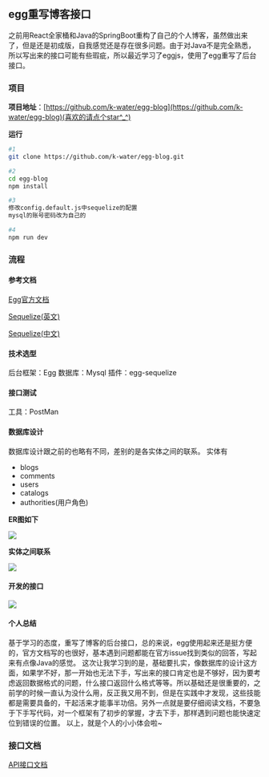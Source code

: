 ## egg重写博客接口
之前用React全家桶和Java的SpringBoot重构了自己的个人博客，虽然做出来了，但是还是初成版，自我感觉还是存在很多问题。由于对Java不是完全熟悉，所以写出来的接口可能有些瑕疵，所以最近学习了eggjs，使用了egg重写了后台接口。

### 项目
**项目地址**：[https://github.com/k-water/egg-blog](https://github.com/k-water/egg-blog)(喜欢的请点个star^_^)

**运行**

``` bash
#1
git clone https://github.com/k-water/egg-blog.git

#2 
cd egg-blog
npm install

#3
修改config.default.js中sequelize的配置
mysql的账号密码改为自己的

#4
npm run dev
```
### 流程

#### 参考文档
[Egg官方文档](eggjs.org/zh-cn/intro/)

[Sequelize(英文)](http://docs.sequelizejs.com/manual/installation/getting-started.html)

[Sequelize(中文)](https://github.com/demopark/sequelize-docs-Zh-CN)

#### 技术选型

后台框架：Egg
数据库：Mysql
插件：egg-sequelize
#### 接口测试

工具：PostMan

#### 数据库设计

数据库设计跟之前的也略有不同，差别的是各实体之间的联系。
实体有
> 
* blogs
* comments
* users
* catalogs
* authorities(用户角色)

**ER图如下**

![](https://oc1gyfe6q.qnssl.com/18-3-15/51890030.jpg)

**实体之间联系**

![](https://oc1gyfe6q.qnssl.com/18-3-15/91803747.jpg)

#### 开发的接口

![](https://oc1gyfe6q.qnssl.com/18-3-15/50736292.jpg)

#### 个人总结

基于学习的态度，重写了博客的后台接口，总的来说，egg使用起来还是挺方便的，官方文档写的也很好，基本遇到问题都能在官方issue找到类似的回答，写起来有点像Java的感觉。
这次让我学习到的是，基础要扎实，像数据库的设计这方面，如果学不好，那一开始也无法下手，写出来的接口肯定也是不够好，因为要考虑返回数据格式的问题，什么接口返回什么格式等等。所以基础还是很重要的，之前学的时候一直认为没什么用，反正我又用不到，但是在实践中才发现，这些技能都是需要具备的，干起活来才能事半功倍。另外一点就是要仔细阅读文档，不要急于下手写代码，对一个框架有了初步的掌握，才去下手，那样遇到问题也能快速定位到错误的位置。
以上，就是个人的小小体会啦~

### 接口文档

[API接口文档](http://sunshinelzb.coding.me/)